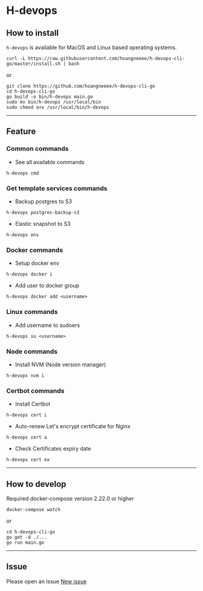 # H-devops

## How to install
`h-devops` is available for MacOS and Linux based operating systems.

```shell
curl -L https://raw.githubusercontent.com/hoangneeee/h-devops-cli-go/master/install.sh | bash
```
or
```shell
git clone https://github.com/hoangneeee/h-devops-cli-go
cd h-devops-cli-go
go build -o bin/h-devops main.go
sudo mv bin/h-devops /usr/local/bin
sudo chmod a+x /usr/local/bin/h-devops
```

---
## Feature
### Common commands
- See all available commands
```shell
h-devops cmd
```

### Get template services commands
- Backup postgres to S3
```shell
h-devops postgres-backup-s3
```
- Elastic snapshot to S3
```shell
h-devops ens
```

### Docker commands
- Setup docker env
```shell
h-devops docker i
```
- Add user to docker group
```shell
h-devops docker add <username>
```

### Linux commands
- Add username to sudoers
```shell
h-devops su <username>
```

### Node commands
- Install NVM (Node version manager)
```shell
h-devops nvm i
```

### Certbot commands
- Install Certbot
```shell
h-devops cert i
```
- Auto-renew Let's encrypt certificate for Nginx
```shell
h-devops cert a
```
- Check Certificates expiry date
```shell
h-devops cert ex
```

---

## How to develop
Required docker-compose version 2.22.0 or higher
```shell
docker-compose watch  
```
or 
```shell
cd h-devops-cli-go
go get -d ./...
go run main.go
```
---

## Issue
Please open an issue [New issue](https://github.com/hoangneeee/h-devops-cli-go/issues)
